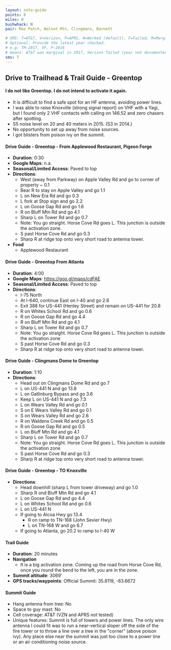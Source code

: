 ```yaml
---
layout: sota-guide
points: 8
miles: 0
bushwhack: N
pair: Max Patch, Walnut Mtn, Clingmans, Barnett

# SMS: T=AT&T, V=Verizon, P=APRS. W=Worked (default), F=Failed, M=Marginal (some failed).
# Optional: Provide the latest year checked.
# e.g: TM-2017, VF, P-2016
# means: AT&T was marginal in 2017, Verizon failed (year not documented), APRS worked in 2016.
sms: T
---
```

## Drive to Trailhead & Trail Guide - Greentop

#### I do not like Greentop.  I do not intend to activate it again.  

* It is difficult to find a safe spot for an HF antenna, avoiding power lines.
* I was able to raise Knoxville (strong signal report) on VHF with a Yagi, but I found only 2 VHF contacts with calling on 146.52 and zero chasers after spotting.
* S5 noise level on 20 and 40 meters in 2015.  (S3 in 2014.)
* No opportunity to set up away from noise sources.
* I got blisters from poison ivy on the summit.

#### Drive Guide - Greentop - From Applewood Restaurant, Pigeon Forge

* **Duration**: 0:30
* **Google Maps**: n.a. 
* **Seasonal/Limited Access**: Paved to top
* **Directions**:
    * West (away from Parkway) on Apple Valley Rd and go to corner of property ~ 0.1
    * Bear R to stay on Apple Valley and go 1.1
    * L on New Era Rd and go 0.3
    * L fork at Stop sign and go 2.2
    * L on Goose Gap Rd and go 1.6
    * R on Bluff Mtn Rd and go 4.1
    * Sharp L on Tower Rd and go 0.7
    * Note: You go straight.  Horse Cove Rd goes L.  This junction is outside the activation zone.
    * S past Horse Cove Rd and go 0.3
    * Sharp R at ridge top onto very short road to antenna tower.
* **Food**
    * Applewood Restaurant

#### Drive Guide - Greentop From Atlanta
* **Duration**: 4:00
* **Google Maps**: https://goo.gl/maps/cdFAE
* **Seasonal/Limited Access**: Paved to top
* **Directions**:
    * I-75 North
    * At I-640, continue East on I-40 and go 2.6
    * Exit 388 for US-441 (Henley Street) and remain on US-441 for 20.8
    * R on Whites School Rd and go 0.6
    * R on Goose Gap Rd and go 4.4
    * R on Bluff Mtn Rd and go 4.1
    * Sharp L on Tower Rd and go 0.7
    * Note: You go straight.  Horse Cove Rd goes L.  This junction is outside the activation zone
    * S past Horse Cove Rd and go 0.3
    * Sharp R at ridge top onto very short road to antenna tower.

#### Drive Guide - Clingmans Dome to Greentop
* **Duration**: 1:10
* **Directions**:
    * Head out on Clingmans Dome Rd and go 7
    * L on US-441 N and go 13.8
    * L on Gatlinburg Bypass and go 3.6
    * Keep L on US-441 N and go 7.3
    * L on Wears Valley Rd and go 0.1
    * S on E Wears Valley Rd and go 0.1
    * S on Wears Valley Rd and go 2.6
    * R on Waldens Creek Rd and go 0.5
    * R on Goose Gap Rd and go 0.5
    * L on Bluff Mtn Rd and go 4.1
    * Sharp L on Tower Rd and go 0.7
    * Note: You go straight.  Horse Cove Rd goes L.  This junction is outside the activation zone
    * S past Horse Cove Rd and go 0.3
    * Sharp R at ridge top onto very short road to antenna tower.

#### Drive Guide - Greentop - TO Knoxville
* **Directions**:
    * Head downhill (sharp L from tower driveway) and go 1.0
    * Sharp R ond Bluff Mtn Rd and go 4.1
    * L on Goose Gap Rd and go 4.4
    * L on Whites School Rd and go 0.6
    * L on US-441 N
    * If going to Alcoa Hwy go 13.4
        * R on ramp to TN-168 (John Sevier Hwy)
        * L on TN-168 W and go 6.7
    * If going to Atlanta, go 20.2 to ramp to I-40 W

#### Trail Guide

* **Duration**: 20 minutes
* **Navigation**
    * It is a big activation zone.  Coming up the road from Horse Cove Rd, once you round the bend to the left, you are in the zone.
* **Summit altitude**: 3069'
* **GPS tracks/waypoints**: Official Summit: 35.8119, -83.6672

#### Summit Guide

* Hang antenna from tree: No
* Space to guy mast: No
* Cell coverage: AT&T (VZN and APRS not tested)
* Unique features: Summit is full of towers and power lines.  The only wire antenna I could fit was to run a near-vertical sloper off the side of the fire tower or to throw a line over a tree in the "corner" (above poison ivy).  Any place else near the summit was just too close to a power line or an air conditioning noise source.

